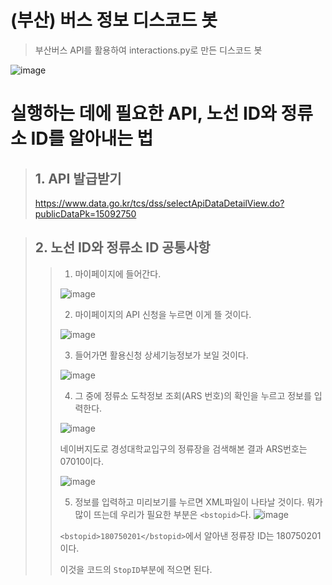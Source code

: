 # (부산) 버스 정보 디스코드 봇
> 부산버스 API를 활용하여 interactions.py로 만든 디스코드 봇

![image](https://github.com/user-attachments/assets/43d29c5a-c7c0-4e91-8a92-db5fb21e85e9)


# 실행하는 데에 필요한 API, 노선 ID와 정류소 ID를 알아내는 법

> ## 1. API 발급받기
>
> https://www.data.go.kr/tcs/dss/selectApiDataDetailView.do?publicDataPk=15092750

> ## 2. 노선 ID와 정류소 ID 공통사항
>
>> 1. 마이페이지에 들어간다.
>>
>> ![image](https://github.com/user-attachments/assets/d56c62b4-04a6-4c93-9d57-e3b8657b70fb)
>>
>> 2. 마이페이지의 API 신청을 누르면 이게 뜰 것이다.
>>
>> ![image](https://github.com/user-attachments/assets/592703da-2016-4f6a-8dcf-0bdf6fba36bb)
>>
>> 3. 들어가면 활용신청 상세기능정보가 보일 것이다.
>>
>> ![image](https://github.com/user-attachments/assets/574ead09-b807-4777-a002-fe35d11ad3d1)
>> 
>> 4. 그 중에 정류소 도착정보 조회(ARS 번호)의 확인을 누르고 정보를 입력한다.
>>
>> ![image](https://github.com/user-attachments/assets/59e42464-7581-4809-a390-5281a1f55328)
>> 
>> 네이버지도로 경성대학교입구의 정류장을 검색해본 결과 ARS번호는 07010이다.
>>
>> ![image](https://github.com/user-attachments/assets/745fa29b-b2ba-4b68-a060-1bc4e2e62651)
>>
>> 5. 정보를 입력하고 미리보기를 누르면 XML파일이 나타날 것이다.
>> 뭐가 많이 뜨는데 우리가 필요한 부분은 `<bstopid>`다.
>> ![image](https://github.com/user-attachments/assets/2dc2bff3-4fe6-49e3-913a-c4d59f8a1328)
>>
>> `<bstopid>180750201</bstopid>`에서 알아낸 정류장 ID는 180750201 이다.
>> 
>> 이것을 코드의 `StopID`부분에 적으면 된다.
